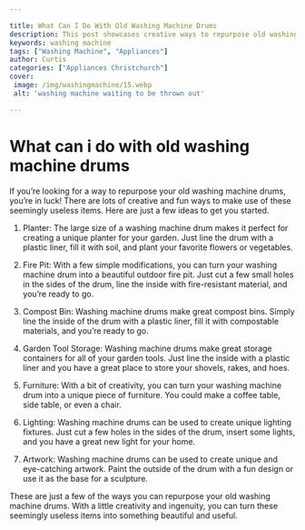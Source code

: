 ```yaml
---

title: What Can I Do With Old Washing Machine Drums
description: This post showcases creative ways to repurpose old washing machine drums, from making a swing to using them as planters.
keywords: washing machine
tags: ["Washing Machine", "Appliances"]
author: Curtis
categories: ["Appliances Christchurch"]
cover: 
 image: /img/washingmachine/15.webp
 alt: 'washing machine waiting to be thrown out'

---
```


# What can i do with old washing machine drums

If you’re looking for a way to repurpose your old washing machine drums, you’re in luck! There are lots of creative and fun ways to make use of these seemingly useless items. Here are just a few ideas to get you started.

1. Planter: The large size of a washing machine drum makes it perfect for creating a unique planter for your garden. Just line the drum with a plastic liner, fill it with soil, and plant your favorite flowers or vegetables.

2. Fire Pit: With a few simple modifications, you can turn your washing machine drum into a beautiful outdoor fire pit. Just cut a few small holes in the sides of the drum, line the inside with fire-resistant material, and you’re ready to go.

3. Compost Bin: Washing machine drums make great compost bins. Simply line the inside of the drum with a plastic liner, fill it with compostable materials, and you’re ready to go.

4. Garden Tool Storage: Washing machine drums make great storage containers for all of your garden tools. Just line the inside with a plastic liner and you have a great place to store your shovels, rakes, and hoes.

5. Furniture: With a bit of creativity, you can turn your washing machine drum into a unique piece of furniture. You could make a coffee table, side table, or even a chair.

6. Lighting: Washing machine drums can be used to create unique lighting fixtures. Just cut a few holes in the sides of the drum, insert some lights, and you have a great new light for your home.

7. Artwork: Washing machine drums can be used to create unique and eye-catching artwork. Paint the outside of the drum with a fun design or use it as the base for a sculpture.

These are just a few of the ways you can repurpose your old washing machine drums. With a little creativity and ingenuity, you can turn these seemingly useless items into something beautiful and useful.